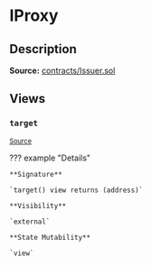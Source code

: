 # IProxy

## Description

**Source:** [contracts/Issuer.sol](https://github.com/Synthetixio/synthetix/tree/v2.75.0-alpha/contracts/Issuer.sol)

## Views

### `target`

<sub>[Source](https://github.com/Synthetixio/synthetix/tree/v2.75.0-alpha/contracts/Issuer.sol#L34)</sub>

??? example "Details"

    **Signature**

    `target() view returns (address)`

    **Visibility**

    `external`

    **State Mutability**

    `view`
